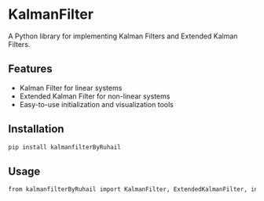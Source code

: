 # KalmanFilter

A Python library for implementing Kalman Filters and Extended Kalman Filters.

## Features
- Kalman Filter for linear systems
- Extended Kalman Filter for non-linear systems
- Easy-to-use initialization and visualization tools

## Installation
```bash
pip install kalmanfilterByRuhail
```

## Usage

```bash
from kalmanfilterByRuhail import KalmanFilter, ExtendedKalmanFilter, initialize_kalman, plot_results

```
